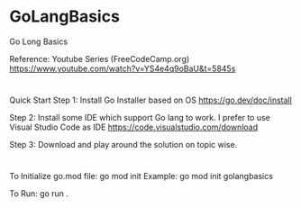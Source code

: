 # GoLangBasics
Go Long Basics

Reference: Youtube Series (FreeCodeCamp.org)
https://www.youtube.com/watch?v=YS4e4q9oBaU&t=5845s
# ##################################
Quick Start
Step 1:
Install Go Installer based on OS
    https://go.dev/doc/install

Step 2:
Install some IDE which support Go lang to work. I prefer to use Visual Studio Code as IDE
    https://code.visualstudio.com/download

Step 3:
Download and play around the solution on topic wise.

# ##################################

To Initialize go.mod file:
    go mod init <modulepath>
    Example: go mod init golangbasics

To Run:
    go run .
    
# ##################################
